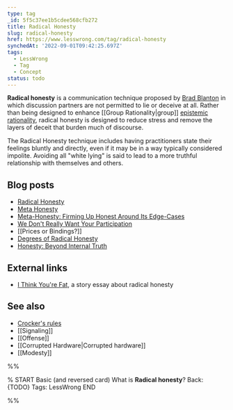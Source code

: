 ```yaml
---
type: tag
_id: 5f5c37ee1b5cdee568cfb272
title: Radical Honesty
slug: radical-honesty
href: https://www.lesswrong.com/tag/radical-honesty
synchedAt: '2022-09-01T09:42:25.697Z'
tags:
  - LessWrong
  - Tag
  - Concept
status: todo
---
```

**Radical honesty** is a communication technique proposed by [Brad Blanton](https://en.wikipedia.org/wiki/Brad_Blanton) in which discussion partners are not permitted to lie or deceive at all. Rather than being designed to enhance [[Group Rationality|group]] [epistemic rationality](https://wiki.lesswrong.com/wiki/epistemic_rationality), radical honesty is designed to reduce stress and remove the layers of deceit that burden much of discourse.

The Radical Honesty technique includes having practitioners state their feelings bluntly and directly, even if it may be in a way typically considered impolite. Avoiding all "white lying" is said to lead to a more truthful relationship with themselves and others.

Blog posts
----------

*   [Radical Honesty](http://lesswrong.com/lw/j9/radical_honesty/)
*   [Meta Honesty](http://www.overcomingbias.com/2007/10/meta-honesty.html)
*   [Meta-Honesty: Firming Up Honest Around Its Edge-Cases](https://www.lessestwrong.com/posts/xdwbX9pFEr7Pomaxv/meta-honesty-firming-up-honesty-around-its-edge-cases)
*   [We Don't Really Want Your Participation](http://lesswrong.com/lw/ja/we_dont_really_want_your_participation/)
*   [[Prices or Bindings?]]
*   [Degrees of Radical Honesty](http://lesswrong.com/lw/6w/degrees_of_radical_honesty/)
*   [Honesty: Beyond Internal Truth](http://lesswrong.com/lw/101/honesty_beyond_internal_truth/)

External links
--------------

*   [I Think You're Fat](https://www.esquire.com/news-politics/a26792/honesty0707/), a story essay about radical honesty

See also
--------

*   [Crocker's rules](https://wiki.lesswrong.com/wiki/Crocker's_rules)
*   [[Signaling]]
*   [[Offense]]
*   [[Corrupted Hardware|Corrupted hardware]]
*   [[Modesty]]

%%

% START
Basic (and reversed card)
What is **Radical honesty**?
Back: {TODO}
Tags: LessWrong
END

%%
	
